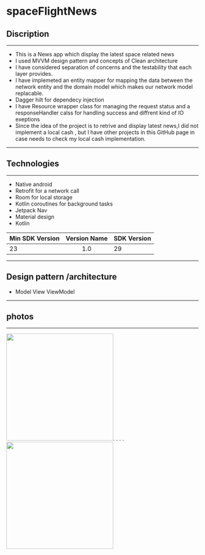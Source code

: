 # spaceFlightNews   



 ## Discription 
 -------------------------------------------------------
- This is a News app which display the latest space related news
- I used MVVM design pattern and  concepts of Clean architecture
- I have considered separation of concerns and the testability that each layer provides.
- I have implemeted an entity mapper for mapping the data between the network entity and the domain model which makes our network model replacable. 
- Dagger hilt for dependecy injection 
- I have Resource wrapper class for managing the request status and a responseHandler calss for handling success and diffrent kind of IO exeptions  
- Since the idea of the project is to retrive and display latest news,I did not implement a local cash , but I have other projects in this 
 GitHub page in case needs to check my local cash implementation. 

---

 ## Technologies   
    
 -----------------------------------------------------
 
- Native android
- Retrofit for a network call
- Room for local storage
- Kotlin coroutines for background tasks
- Jetpack Nav
- Material design
- Kotlin



 
 |  Min SDK Version | Version Name  | SDK Version |
 | ---------------- |:-------------:| ----------  |
 |  23              |  1.0          |      29     |

 
 


---------------------------------------------------------

## Design pattern /architecture


- Model View ViewModel

-----------------------------------------------------------


 

## photos

---------------------


<img src="schreenshot/image1.png" width="280">.  .  .   .<img src="schreenshot/image2.PNG" width="280"> 
